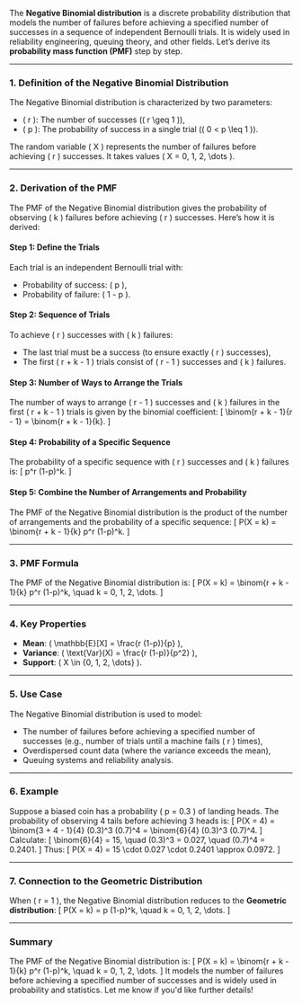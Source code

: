 The **Negative Binomial distribution** is a discrete probability distribution that models the number of failures before achieving a specified number of successes in a sequence of independent Bernoulli trials. It is widely used in reliability engineering, queuing theory, and other fields. Let’s derive its **probability mass function (PMF)** step by step.

---

### **1. Definition of the Negative Binomial Distribution**
The Negative Binomial distribution is characterized by two parameters:
- \( r \): The number of successes (\( r \geq 1 \)),
- \( p \): The probability of success in a single trial (\( 0 < p \leq 1 \)).

The random variable \( X \) represents the number of failures before achieving \( r \) successes. It takes values \( X = 0, 1, 2, \dots \).

---

### **2. Derivation of the PMF**
The PMF of the Negative Binomial distribution gives the probability of observing \( k \) failures before achieving \( r \) successes. Here’s how it is derived:

#### **Step 1: Define the Trials**
Each trial is an independent Bernoulli trial with:
- Probability of success: \( p \),
- Probability of failure: \( 1 - p \).

#### **Step 2: Sequence of Trials**
To achieve \( r \) successes with \( k \) failures:
- The last trial must be a success (to ensure exactly \( r \) successes),
- The first \( r + k - 1 \) trials consist of \( r - 1 \) successes and \( k \) failures.

#### **Step 3: Number of Ways to Arrange the Trials**
The number of ways to arrange \( r - 1 \) successes and \( k \) failures in the first \( r + k - 1 \) trials is given by the binomial coefficient:
\[
\binom{r + k - 1}{r - 1} = \binom{r + k - 1}{k}.
\]

#### **Step 4: Probability of a Specific Sequence**
The probability of a specific sequence with \( r \) successes and \( k \) failures is:
\[
p^r (1-p)^k.
\]

#### **Step 5: Combine the Number of Arrangements and Probability**
The PMF of the Negative Binomial distribution is the product of the number of arrangements and the probability of a specific sequence:
\[
P(X = k) = \binom{r + k - 1}{k} p^r (1-p)^k.
\]

---

### **3. PMF Formula**
The PMF of the Negative Binomial distribution is:
\[
P(X = k) = \binom{r + k - 1}{k} p^r (1-p)^k, \quad k = 0, 1, 2, \dots.
\]

---

### **4. Key Properties**
- **Mean**: \( \mathbb{E}[X] = \frac{r (1-p)}{p} \),
- **Variance**: \( \text{Var}(X) = \frac{r (1-p)}{p^2} \),
- **Support**: \( X \in \{0, 1, 2, \dots\} \).

---

### **5. Use Case**
The Negative Binomial distribution is used to model:
- The number of failures before achieving a specified number of successes (e.g., number of trials until a machine fails \( r \) times),
- Overdispersed count data (where the variance exceeds the mean),
- Queuing systems and reliability analysis.

---

### **6. Example**
Suppose a biased coin has a probability \( p = 0.3 \) of landing heads. The probability of observing 4 tails before achieving 3 heads is:
\[
P(X = 4) = \binom{3 + 4 - 1}{4} (0.3)^3 (0.7)^4 = \binom{6}{4} (0.3)^3 (0.7)^4.
\]
Calculate:
\[
\binom{6}{4} = 15, \quad (0.3)^3 = 0.027, \quad (0.7)^4 = 0.2401.
\]
Thus:
\[
P(X = 4) = 15 \cdot 0.027 \cdot 0.2401 \approx 0.0972.
\]

---

### **7. Connection to the Geometric Distribution**
When \( r = 1 \), the Negative Binomial distribution reduces to the **Geometric distribution**:
\[
P(X = k) = p (1-p)^k, \quad k = 0, 1, 2, \dots.
\]

---

### **Summary**
The PMF of the Negative Binomial distribution is:
\[
P(X = k) = \binom{r + k - 1}{k} p^r (1-p)^k, \quad k = 0, 1, 2, \dots.
\]
It models the number of failures before achieving a specified number of successes and is widely used in probability and statistics. Let me know if you'd like further details!

